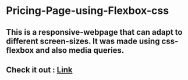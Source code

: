 # Pricing-Page-using-Flexbox-css
## This is a responsive-webpage that can adapt to different screen-sizes. It was made using css-flexbox and also media queries.
## Check it out : [Link](https://vamsi-2001.github.io/Pricing-Page-using-Flexbox-css/)
